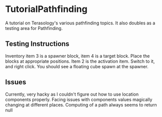 # TutorialPathfinding
A tutorial on Terasology's various pathfinding topics.
It also doubles as a testing area for Pathfinding.

## Testing Instructions
Inventory item 3 is a spawner block, item 4 is a target block. Place the blocks at appropriate positions. Item 2 is the activation item. Switch to it, and right click. You should see a floating cube spawn at the spawner.

## Issues
Currently, very hacky as I couldn't figure out how to use location components properly.
Facing issues with components values magically changing at different places.
Computing of a path always seems to return null
